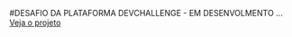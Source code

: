 #DESAFIO DA PLATAFORMA DEVCHALLENGE - EM DESENVOLMENTO ... </br>
<a href="https://dev-challenge-pomodoro.vercel.app/"> Veja o projeto<a>
